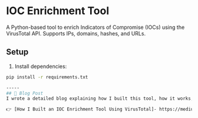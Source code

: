 # IOC Enrichment Tool

A Python-based tool to enrich Indicators of Compromise (IOCs) using the VirusTotal API. Supports IPs, domains, hashes, and URLs.

## Setup

1. Install dependencies:

```bash
pip install -r requirements.txt

-----
## 📖 Blog Post
I wrote a detailed blog explaining how I built this tool, how it works, and how you can use it.

👉 [How I Built an IOC Enrichment Tool Using VirusTotal]- https://medium.com/@aaronpaulose.n/how-i-build-a-ioc-enrichment-tool-using-python-and-virus-total-38fc043fac6f

